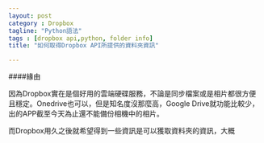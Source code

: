 ```yaml
---
layout: post
category : Dropbox 
tagline: "Python語法"
tags : [dropbox api,python, folder info]
title: "如何取得Dropbox API所提供的資料夾資訊"

---
```

####緣由

因為Dropbox實在是個好用的雲端硬碟服務，不論是同步檔案或是相片都很方便且穩定。Onedrive也可以，但是知名度沒那麼高，Google Drive就功能比較少，出的APP截至今天為止還不能備份相機中的相片。

而Dropbox用久之後就希望得到一些資訊是可以獲取資料夾的資訊，大概


